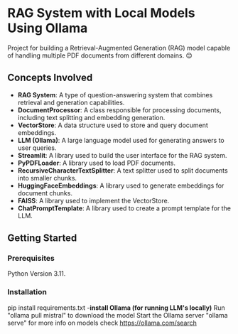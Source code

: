 # RAG System with Local Models Using Ollama

Project for building a Retrieval-Augmented Generation (RAG) model capable of handling multiple PDF documents from different domains. 😊

## Concepts Involved

- **RAG System**: A type of question-answering system that combines retrieval and generation capabilities.
- **DocumentProcessor**: A class responsible for processing documents, including text splitting and embedding generation.
- **VectorStore**: A data structure used to store and query document embeddings.
- **LLM (Ollama)**: A large language model used for generating answers to user queries.
- **Streamlit**: A library used to build the user interface for the RAG system.
- **PyPDFLoader**: A library used to load PDF documents.
- **RecursiveCharacterTextSplitter**: A text splitter used to split documents into smaller chunks.
- **HuggingFaceEmbeddings**: A library used to generate embeddings for document chunks.
- **FAISS**: A library used to implement the VectorStore.
- **ChatPromptTemplate**: A library used to create a prompt template for the LLM.


## Getting Started
### Prerequisites
Python Version 3.11.


### Installation
pip install requirements.txt
-**install Ollama (for running LLM's locally)**
Run "ollama pull mistral" to download the model
Start the Ollama server "ollama serve"
for more info on models check https://ollama.com/search
